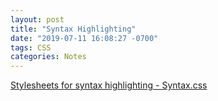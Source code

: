 ```yaml
---
layout: post
title: "Syntax Highlighting"
date: "2019-07-11 16:08:27 -0700"
tags: CSS
categories: Notes
---
```


[Stylesheets for syntax highlighting - Syntax.css](https://github.com/mojombo/tpw/blob/master/css/syntax.css)
